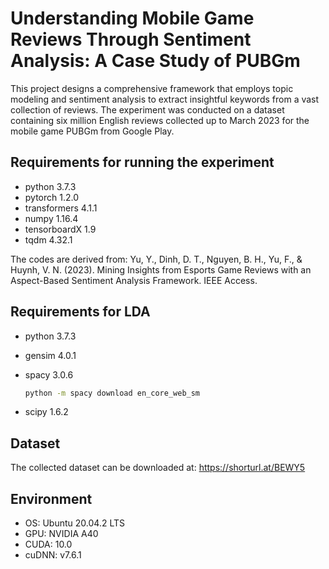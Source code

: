 # Understanding Mobile Game Reviews Through Sentiment Analysis: A Case Study of PUBGm

This project designs a comprehensive framework that employs topic modeling and sentiment analysis to extract insightful keywords from a vast collection of reviews. The experiment was conducted on a dataset containing six million English reviews collected up to March 2023 for the mobile game PUBGm from Google Play.

## Requirements for running the experiment

* python 3.7.3
* pytorch 1.2.0
* transformers 4.1.1
* numpy 1.16.4
* tensorboardX 1.9
* tqdm 4.32.1

The codes are derived from: Yu, Y., Dinh, D. T., Nguyen, B. H., Yu, F., & Huynh, V. N. (2023). Mining Insights from Esports Game Reviews with an Aspect-Based Sentiment Analysis Framework. IEEE Access.

## Requirements for LDA

* python 3.7.3
* gensim 4.0.1
* spacy 3.0.6

  ```bash
  python -m spacy download en_core_web_sm
  ```

* scipy 1.6.2

## Dataset

The collected dataset can be downloaded at: https://shorturl.at/BEWY5

## Environment

* OS: Ubuntu 20.04.2 LTS
* GPU: NVIDIA A40
* CUDA: 10.0
* cuDNN: v7.6.1
